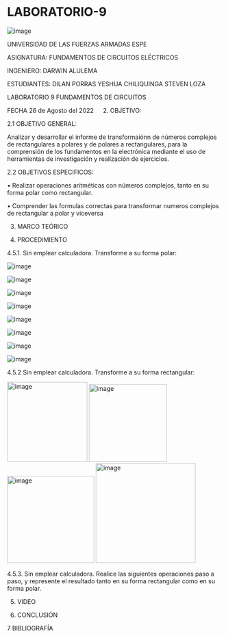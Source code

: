 # LABORATORIO-9

![image](https://user-images.githubusercontent.com/104999420/186796132-83df057d-8ef1-4439-93f3-edcd22ccbbb1.png)

UNIVERSIDAD DE LAS FUERZAS ARMADAS
ESPE

ASIGNATURA:
FUNDAMENTOS DE CIRCUITOS ELÉCTRICOS

INGENIERO:
 DARWIN ALULEMA

ESTUDIANTES:
DILAN PORRAS
YESHUA CHILIQUINGA
STEVEN LOZA

LABORATORIO 9 FUNDAMENTOS DE CIRCUITOS 

FECHA
26 de Agosto del 2022
 
2.	OBJETIVO:

2.1	OBJETIVO GENERAL: 

Analizar y desarrollar el informe de transformaiónn de números complejos de rectangulares a polares y de polares a rectangulares, para la comprensión de los fundamentos en la electrónica mediante el uso de herramientas de investigación y realización de ejercicios.

2.2	OBJETIVOS ESPECIFICOS:

•	Realizar operaciones aritméticas con números complejos, tanto en su forma polar como rectangular.

•	Comprender las formulas correctas para transformar numeros complejos de rectangular a polar y viceversa

3. MARCO TEÓRICO



4. PROCEDIMIENTO

4.5.1. Sin emplear calculadora. Transforme a su forma polar:

![image](https://user-images.githubusercontent.com/104863870/186797720-be691f7c-54dd-4421-b7f4-7226c678f63f.png)

![image](https://user-images.githubusercontent.com/104863870/186801365-bd8a4f83-f510-419c-9b2e-7b138329135f.png)

![image](https://user-images.githubusercontent.com/104863870/186797793-11128be5-19c7-4c77-b5a0-5e8f4ce52748.png)

![image](https://user-images.githubusercontent.com/104863870/186797803-2efb5c50-a8c8-4785-84c3-b90e8f2cfb8e.png)

![image](https://user-images.githubusercontent.com/104863870/186797812-5c3cff54-88c4-4e2d-ac32-975674f94850.png)

![image](https://user-images.githubusercontent.com/104863870/186797829-330eb300-7e05-4eaa-9574-b8279a86644d.png)

![image](https://user-images.githubusercontent.com/104863870/186797837-9274c7ed-37b1-4f08-8fe1-62b80eddb483.png)

![image](https://user-images.githubusercontent.com/104863870/186797857-3b11fe1e-e810-4405-b6b4-2479148c7bb5.png)

4.5.2 Sin emplear calculadora. Transforme a su forma rectangular:

<img width="187" alt="image" src="https://user-images.githubusercontent.com/104999420/186803581-f02d66a0-1ba2-4bd1-922e-155f40866c34.png">

<img width="182" alt="image" src="https://user-images.githubusercontent.com/104999420/186803599-5a52c982-46a2-4ade-8f0f-a707e0ceda50.png">

<img width="203" alt="image" src="https://user-images.githubusercontent.com/104999420/186803618-81bb6bc7-f3ac-42ff-9ef6-98040f9b1e1f.png">

<img width="233" alt="image" src="https://user-images.githubusercontent.com/104999420/186803646-43b34812-ce28-4ceb-8a13-a078f414cdd8.png">

4.5.3. Sin emplear calculadora. Realice las siguientes operaciones paso a paso, y represente el resultado tanto en su forma rectangular como en su forma polar.





5. VIDEO


6. CONCLUSIÓN

7 BIBLIOGRAFÍA

